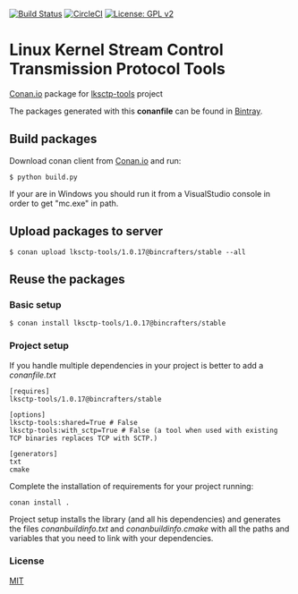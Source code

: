 [![Build Status](https://travis-ci.org/bincrafters/conan-lksctp-tools.svg?branch=release/1.0.17)](https://travis-ci.org/bincrafters/conan-lksctp-tools)
[![CircleCI](https://circleci.com/gh/bincrafters/conan-lksctp-tools/tree/stable%2F1.0.17.svg?style=svg)](https://circleci.com/gh/bincrafters/conan-lksctp-tools/tree/stable%2F1.0.17)
[![License: GPL v2](https://img.shields.io/badge/License-GPL%20v2-blue.svg)](https://img.shields.io/badge/License-GPL%20v2-blue.svg)

# Linux Kernel Stream Control Transmission Protocol Tools

[Conan.io](https://conan.io) package for [lksctp-tools](https://github.com/sctp/lksctp-tools) project

The packages generated with this **conanfile** can be found in [Bintray](https://bintray.com/bincrafters/public-conan/lksctp-tools%3Abincrafters).

## Build packages

Download conan client from [Conan.io](https://conan.io) and run:

    $ python build.py

If your are in Windows you should run it from a VisualStudio console in order to get "mc.exe" in path.

## Upload packages to server

    $ conan upload lksctp-tools/1.0.17@bincrafters/stable --all

## Reuse the packages

### Basic setup

    $ conan install lksctp-tools/1.0.17@bincrafters/stable

### Project setup

If you handle multiple dependencies in your project is better to add a *conanfile.txt*

    [requires]
    lksctp-tools/1.0.17@bincrafters/stable

    [options]
    lksctp-tools:shared=True # False
    lksctp-tools:with_sctp=True # False (a tool when used with existing TCP binaries replaces TCP with SCTP.)

    [generators]
    txt
    cmake

Complete the installation of requirements for your project running:</small></span>

    conan install .

Project setup installs the library (and all his dependencies) and generates the files *conanbuildinfo.txt* and *conanbuildinfo.cmake* with all the paths and variables that you need to link with your dependencies.

### License
[MIT](LICENSE)

